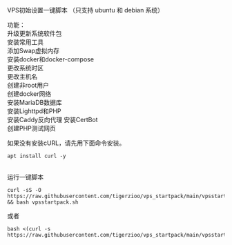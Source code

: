 VPS初始设置一键脚本 （只支持 ubuntu 和 debian 系统）

功能：\
升级更新系统软件包\
安装常用工具\
添加Swap虚拟内存\
安装docker和docker-compose\
更改系统时区\
更改主机名\
创建非root用户\
创建docker网络\
安装MariaDB数据库\
安装Lighttpd和PHP\
安装Caddy反向代理
安装CertBot\
创建PHP测试网页

如果没有安装cURL，请先用下面命令安装。
```
apt install curl -y
```
\
运行一键脚本
```
curl -sS -O https://raw.githubusercontent.com/tigerzioo/vps_startpack/main/vpsstartpack.sh && bash vpsstartpack.sh
```
或者
```
bash <(curl -s https://raw.githubusercontent.com/tigerzioo/vps_startpack/main/vpsstartpack.sh)
```
